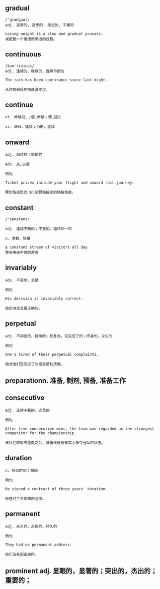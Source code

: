 ## gradual
```
/'ɡrædʒuəl/
adj. 逐渐的, 逐步的, 渐进的, 平缓的

Losing weight is a slow and gradual process.
减肥是一个缓慢而渐进的过程。
```

## continuous
```
/kən'tɪnjuəs/
adj. 连续的，继续的，连绵不断的

The rain has been continuous since last night.

从昨晚到现在雨就没停过。
```

##  continue
```
vt. 继续说…；使…继续；使…延长

vi. 继续，延续；仍旧，连续
```
## onward
```
adj. 继续的；向前的

adv. 从…以后

例句

Ticket prices include your flight and onward rail journey.

票价包括您的飞行航程和接续的铁路旅费。
```
## constant
```
/'kɒnstənt/

adj. 连续不断的；不变的，始终如一的

n. 常数，恒量

a constant stream of visitors all day
整天络绎不绝的游客
```
## invariably
```
adv. 不变地，总是

例句

His decision is invariably correct.

他的决定总是正确的。
```
## perpetual
```
adj. 不间断的，持续的；反复的，没完没了的；终身的，永久的

例句

She's tired of their perpetual complaints.

她对他们没完没了的抱怨感到厌倦。
```
## preparationn. 准备, 制剂, 预备, 准备工作

## consecutive
```
adj. 连续不断的，连贯的

例句

After five consecutive wins, the team was regarded as the strongest competitor for the championship.

该队在取得五连胜之后，被看作是最有实力争夺冠军的队伍。
```
## duration
```
n. 持续时间；期间

例句

He signed a contract of three years' duration.

他签订了三年期的合同。
```
## permanent
```
adj. 永久的，永恒的，持久的

例句

They had no permanent address.

他们没有固定居所。
```
## prominent adj. 显眼的，显著的；突出的，杰出的；重要的；